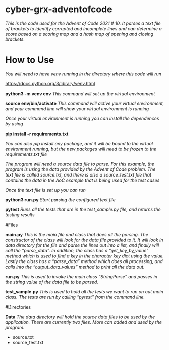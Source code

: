 # cyber-grx-adventofcode

*This is the code used for the Advent of Code 2021 # 10.  It parses a text file of brackets to identify corrupted and incomplete lines and can determine a score based on a scoring map and a hash map of opening and closing brackets.*

# How to Use 

*You will need to have venv running in the directory where this code will run*

https://docs.python.org/3/library/venv.html

**python3 -m venv env**
*This command will set up the virtual environment* 

**source env/bin/activate** 
*This command will active your virtual environment, and your command line will show your virtual environment is running*

*Once your virtual environment is running you can install the dependences by using*

**pip install -r requirements.txt**

*You can also pip install any package, and it will be bound to the virtual environment running, but the new packages will need to be frozen to the requirements.txt file*

*The program will need a source data file to parse.  For this example, the program is using the data provided by the Advent of Code problem.  The text file is called source.txt, and there is also a source_test.txt file that contains the data in the AoC example that is being used for the test cases*

*Once the text file is set up you can run*

**python3 run.py**
*Start parsing the configured text file*

**pytest**
*Runs all the tests that are in the test_sample.py file, and returns the testing results*


#Files

**main.py**
*This is the main file and class that does all the parsing.  The constructor of the class will look for the data file provided to it.  It will look in data directory for the file and parse the lines out into a list, and finally will call the “parse_data”.  In addition, the class has a “get_key_by_value” method which is used to find a key in the character key dict using the value.  Lastly the class has a “parse_data” method which does all processing, and calls into the “output_data_values” method to print all the data out.*

**run.py**
*This is used to invoke the main class “StringParse” and passes in the string value of the data file to be parsed.*

**test_sample.py**
*This is used to hold all the tests we want to run on out main class.  The tests are run by calling “pytest” from the command line.*

#Directories

**Data**
*The data directory will hold the source data files to be used by the application.  There are currently two files.  More can added and used by the program.*
-	source.txt 
-	source_test.txt

